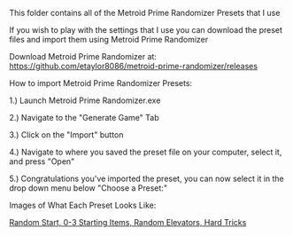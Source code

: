 This folder contains all of the Metroid Prime Randomizer Presets that I use

If you wish to play with the settings that I use you can download the preset files and import them using Metroid Prime Randomizer

Download Metroid Prime Randomizer at: https://github.com/etaylor8086/metroid-prime-randomizer/releases

How to import Metroid Prime Randomizer Presets: 

1.) Launch Metroid Prime Randomizer.exe

2.) Navigate to the "Generate Game" Tab

3.) Click on the "Import" button

4.) Navigate to where you saved the preset file on your computer, select it, and press "Open"

5.) Congratulations you've imported the preset, you can now select it in the drop down menu below "Choose a Preset:"

Images of What Each Preset Looks Like: 

[Random Start, 0-3 Starting Items, Random Elevators, Hard Tricks](https://imgur.com/a/hN7d5OC)

<blockquote class="imgur-embed-pub" lang="en" data-id="a/hN7d5OC"><a href="//imgur.com/a/hN7d5OC"></a></blockquote><script async src="//s.imgur.com/min/embed.js" charset="utf-8"></script>
